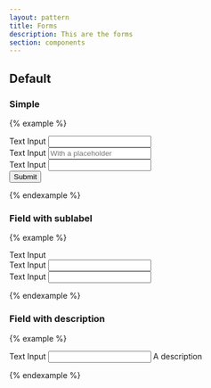 ```yaml
---
layout: pattern
title: Forms
description: This are the forms
section: components
---
```


## Default
### Simple
{% example %}
<form action="#" method="post">
  <div class="field-container">
    <label for="name">Text Input</label>
    <input type="text" name="name" id="name" value="" tabindex="1" />
  </div>
  <div class="field-container">
    <label for="name">Text Input</label>
    <input type="text" name="name" id="name" value="" tabindex="1" placeholder="With a placeholder"/>
  </div>
  <div class="field-container">
    <label for="name">Text Input</label>
    <input type="text" name="name" id="name" value="" tabindex="1" />
  </div>
  <div class="form-actions">
    <input type="submit" value="Submit" />
  </div>
</form>
{% endexample %}

### Field with sublabel
{% example %}
<form action="#" method="post">
  <div class="field-container field-sublabel">
    <label for="name">Text Input</label>
    <div class="field-container">
      <label for="name">Text Input</label>
      <input type="text" name="name" id="name" value="" tabindex="1" />
    </div>
    <div class="field-container">
      <label for="name">Text Input</label>
      <input type="text" name="name" id="name" value="" tabindex="1" />
    </div>
  </div>
</form>
{% endexample %}

### Field with description
{% example %}
<form action="#" method="post">
  <div class="field-container">
    <label for="name">Text Input</label>
    <input type="text" name="name" id="name" value="" tabindex="1" />
    <span class="field-desc">A description</span>
  </div>
</form>
{% endexample %}
